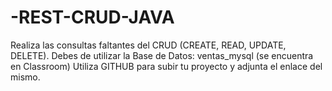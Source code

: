 # -REST-CRUD-JAVA
Realiza las consultas faltantes del CRUD (CREATE, READ, UPDATE, DELETE). Debes de utilizar la Base de Datos: ventas_mysql (se encuentra en Classroom) Utiliza GITHUB para subir tu proyecto y adjunta el enlace del mismo.
